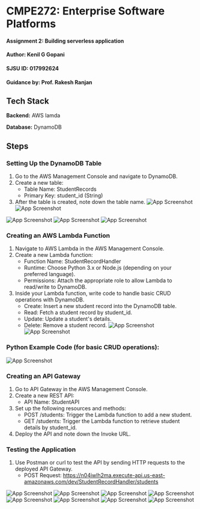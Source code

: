 
# CMPE272: Enterprise Software Platforms

#### Assignment 2: Building serverless application
#### Author: Kenil G Gopani
#### SJSU ID: 017992624
#### Guidance by: Prof. Rakesh Ranjan

## Tech Stack

**Backend:** AWS lamda

**Database:** DynamoDB

## Steps

### Setting Up the DynamoDB Table
1. Go to the AWS Management Console and navigate to DynamoDB.
2. Create a new table:
   - Table Name: StudentRecords
   - Primary Key: student_id (String)
3. After the table is created, note down the table name.
![App Screenshot](images/1.png)
![App Screenshot](images/2.png)

![App Screenshot](images/3.png)
![App Screenshot](images/4.png)
![App Screenshot](images/5.png)


### Creating an AWS Lambda Function
1. Navigate to AWS Lambda in the AWS Management Console.
2. Create a new Lambda function:
   - Function Name: StudentRecordHandler
   - Runtime: Choose Python 3.x or Node.js (depending on your preferred language).
   - Permissions: Attach the appropriate role to allow Lambda to read/write to DynamoDB.
3. Inside your Lambda function, write code to handle basic CRUD operations with DynamoDB.
   - Create: Insert a new student record into the DynamoDB table.
   - Read: Fetch a student record by student_id.
   - Update: Update a student's details.
   - Delete: Remove a student record.
![App Screenshot](images/6.png)
![App Screenshot](images/7.png)


### Python Example Code (for basic CRUD operations):
![App Screenshot](images/carbon.png)

### Creating an API Gateway
1. Go to API Gateway in the AWS Management Console.
2. Create a new REST API:
   - API Name: StudentAPI
3. Set up the following resources and methods:
   - POST /students: Trigger the Lambda function to add a new student.
   - GET /students: Trigger the Lambda function to retrieve student details by student_id.
4. Deploy the API and note down the Invoke URL.

### Testing the Application
1. Use Postman or curl to test the API by sending HTTP requests to the deployed API Gateway.
   - POST Request: https://n04iwlh2ma.execute-api.us-east-amazonaws.com/dev/StudentRecordHandler/students
   
![App Screenshot](images/8.png)
![App Screenshot](images/9.png)
![App Screenshot](images/10.png)
![App Screenshot](images/11.png)
![App Screenshot](images/12.png)
![App Screenshot](images/13.png)
![App Screenshot](images/14.png)
![App Screenshot](images/15.png)
